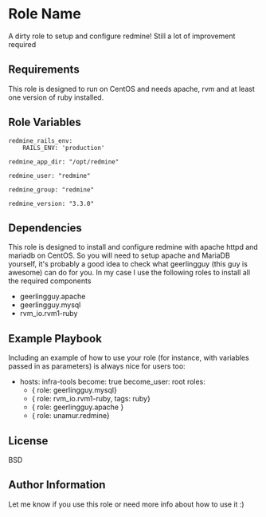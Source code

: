 Role Name
=========

A dirty role to setup and configure redmine! Still a lot of improvement required

Requirements
------------

This role is designed to run on CentOS and needs apache, rvm and at least one
version of ruby installed.


Role Variables
--------------
```
redmine_rails_env:
    RAILS_ENV: 'production'
```

```redmine_app_dir: "/opt/redmine"```

```redmine_user: "redmine"```

```redmine_group: "redmine"```

```redmine_version: "3.3.0"```


Dependencies
------------

This role is designed to install and configure redmine with apache httpd and
mariadb on CentOS. So you will need to setup apache and MariaDB yourself, it's
probably a good idea to check what geerlingguy (this guy is awesome) can do for
you. In my case I use the following roles to install all the required components

  - geerlingguy.apache
  - geerlingguy.mysql
  - rvm_io.rvm1-ruby

Example Playbook
----------------

Including an example of how to use your role (for instance, with variables passed in as parameters) is always nice for users too:

  - hosts: infra-tools
    become: true
    become_user: root
    roles:
      - { role: geerlingguy.mysql}
      - { role: rvm_io.rvm1-ruby, tags: ruby}
      - { role: geerlingguy.apache }
      - { role: unamur.redmine}

License
-------

BSD

Author Information
------------------

Let me know if you use this role or need more info about how to use it :)
